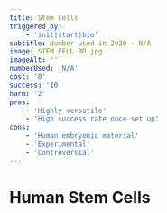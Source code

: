 ```yaml
---
title: Stem Cells
triggered_by:
    - 'init|start|bio'
subtitle: Number used in 2020 - N/A
image: STEM CELL BD.jpg
imageAlt: ''
numberUsed: 'N/A'
cost: '8'
success: '10'
harm: '2'
pros:
    - 'Highly versatile'
    - 'High success rate once set up'
cons:
    - 'Human embryonic material'
    - 'Experimental'
    - 'Controversial'
---
```


# Human Stem Cells

